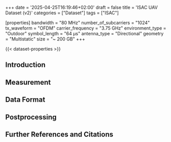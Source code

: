 +++
date = '2025-04-25T16:19:46+02:00'
draft = false
title = 'ISAC UAV Dataset (v2)'
categories = ["Dataset"]
tags = ["ISAC"]

[properties]
bandwidth = "80 MHz"
number_of_subcarriers = "1024"
tx_waveform = "OFDM"
carrier_frequency = "3.75 GHz"
environment_type = "Outdoor"
symbol_length = "64 µs"
antenna_type = "Directional"
geometry = "Multistatic"
size = "~ 200 GB"
+++

{{< dataset-properties >}}

## Introduction

## Measurement

## Data Format

## Postprocessing

## Further References and Citations
